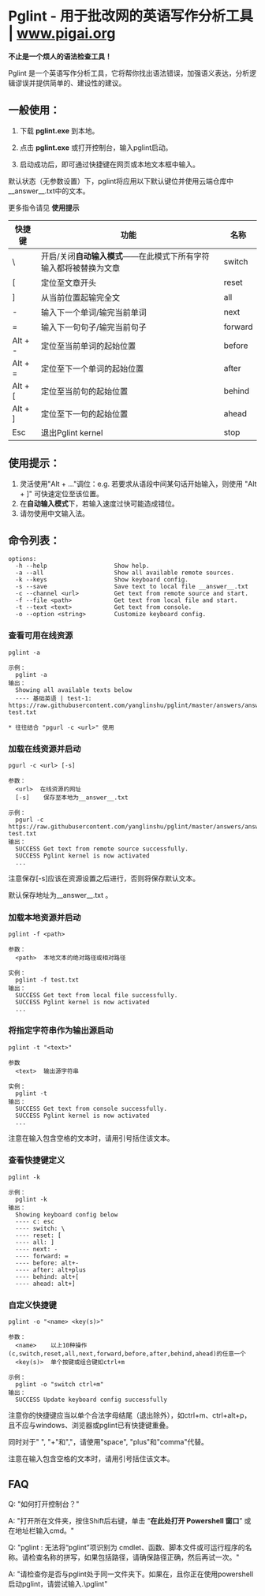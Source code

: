 # Pglint - 用于批改网的英语写作分析工具 | www.pigai.org
**不止是一个烦人的语法检查工具！**  

Pglint 是一个英语写作分析工具，它将帮你找出语法错误，加强语义表达，分析逻辑谬误并提供简单的、建设性的建议。


## 一般使用：

1. 下载 **pglint.exe** 到本地。

2. 点击 **pglint.exe** 或打开控制台，输入pglint启动。

3. 启动成功后，即可通过快捷键在网页或本地文本框中输入。

默认状态（无参数设置）下，pglint将应用以下默认键位并使用云端仓库中__answer__.txt中的文本。  

更多指令请见 **使用提示**

   | 快捷键  | 功能                                                         | 名称    |
   | ------- | ------------------------------------------------------------ | ------- |
   | \       | 开启/关闭**自动输入模式**——在此模式下所有字符输入都将被替换为文章 | switch  |
   | [       | 定位至文章开头                                               | reset   |
   | ]       | 从当前位置起输完全文                                         | all     |
   | -       | 输入下一个单词/输完当前单词                                  | next    |
   | =       | 输入下一句句子/输完当前句子                                  | forward |
   | Alt + - | 定位至当前单词的起始位置                                     | before  |
   | Alt + = | 定位至下一个单词的起始位置                                   | after   |
   | Alt + [ | 定位至当前句的起始位置                                       | behind  |
   | Alt + ] | 定位至下一句的起始位置                                       | ahead   |
   | Esc     | 退出Pglint kernel                                            | stop    |

## 使用提示：

1. 灵活使用"Alt + ..."调位：e.g. 若要求从语段中间某句话开始输入，则使用 "Alt + ]" 可快速定位至该位置。
2. 在**自动输入模式**下，若输入速度过快可能造成错位。
3. 请勿使用中文输入法。

命令列表：
-----------------------------------

```shell
options:
  -h --help                   Show help.
  -a --all                    Show all available remote sources.
  -k --keys                   Show keyboard config.
  -s --save                   Save text to local file __answer__.txt
  -c --channel <url>          Get text from remote source and start.
  -f --file <path>            Get text from local file and start.
  -t --text <text>            Get text from console.
  -o --option <string>        Customize keyboard config.
```

### 查看可用在线资源

```shell
pglint -a

示例：
  pglint -a
输出：
  Showing all available texts below
  ---- 基础英语 | test-1: https://raw.githubusercontent.com/yanglinshu/pglint/master/answers/answer1-test.txt

* 往往结合 "pgurl -c <url>" 使用
```

### 加载在线资源并启动

```shell
pgurl -c <url> [-s]

参数：
  <url>  在线资源的网址
  [-s]    保存至本地为__answer__.txt

示例：
  pgurl -c https://raw.githubusercontent.com/yanglinshu/pglint/master/answers/answer1-test.txt
输出：
  SUCCESS Get text from remote source successfully.
  SUCCESS Pglint kernel is now activated
  ...
```
注意保存[-s]应该在资源设置之后进行，否则将保存默认文本。  

默认保存地址为__answer__.txt 。
### 加载本地资源并启动

```
pglint -f <path>

参数：
  <path>  本地文本的绝对路径或相对路径

实例：
  pglint -f test.txt
输出：
  SUCCESS Get text from local file successfully.
  SUCCESS Pglint kernel is now activated
  ...
```

### 将指定字符串作为输出源启动

```
pglint -t "<text>"

参数
  <text>  输出源字符串
  
实例：
  pglint -t 
输出：
  SUCCESS Get text from console successfully.
  SUCCESS Pglint kernel is now activated
  ...
```
注意在输入包含空格的文本时，请用引号括住该文本。

### 查看快捷键定义

    pglint -k
    
    示例：
      pglint -k
    输出：
      Showing keyboard config below
      ---- c: esc
      ---- switch: \
      ---- reset: [
      ---- all: ]
      ---- next: -
      ---- forward: =
      ---- before: alt+-
      ---- after: alt+plus
      ---- behind: alt+[
      ---- ahead: alt+]

### 自定义快捷键

```
pglint -o "<name> <key(s)>"

参数：
  <name>    以上10种操作(c,switch,reset,all,next,forward,before,after,behind,ahead)的任意一个
  <key(s)>  单个按键或组合键如ctrl+m

示例：
  pglint -o "switch ctrl+m"
输出：
  SUCCESS Update keyboard config successfully
```
注意你的快捷键应当以单个合法字母结尾（退出除外），如ctrl+m、ctrl+alt+p，且不应与windows、浏览器或pglint已有快捷键重叠。  

同时对于" ", "+"和","，请使用"space", "plus"和"comma"代替。  

注意在输入包含空格的文本时，请用引号括住该文本。  

## FAQ

Q: "如何打开控制台？"

A: "打开所在文件夹，按住Shift后右键，单击 “**在此处打开 Powershell 窗口**” 或在地址栏输入cmd。"


Q: "pglint : 无法将“pglint”项识别为 cmdlet、函数、脚本文件或可运行程序的名称。请检查名称的拼写，如果包括路径，请确保路径正确，然后再试一次。"

A: "请检查你是否与pglint处于同一文件夹下。如果在，且你正在使用powershell启动pglint，请尝试输入.\pglint"
